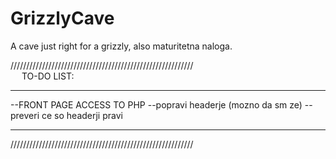 # GrizzlyCave

A cave just right for a grizzly, also maturitetna naloga.

////////////////////////////////////////////////////////// <br/>
&emsp;   TO-DO LIST:
__________________________________________________________

--FRONT PAGE ACCESS TO PHP
--popravi headerje (mozno da sm ze)
--preveri ce so headerji pravi
__________________________________________________________
//////////////////////////////////////////////////////////
